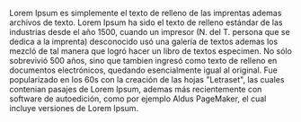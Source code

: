 Lorem Ipsum es simplemente el texto de relleno de las imprentas ademas 
archivos de texto. Lorem Ipsum ha sido el texto de relleno estándar
de las industrias desde el año 1500, cuando un impresor (N. del T. 
persona que se dedica a la imprenta) desconocido usó una galería de 
textos ademas los mezcló de tal manera que logró hacer un libro de textos especimen. No sólo sobrevivió 500 años, sino que tambien ingresó como 
texto de relleno en documentos electrónicos, quedando esencialmente 
igual al original. Fue popularizado en los 60s con la creación de las 
hojas "Letraset", las cuales contenian pasajes de Lorem Ipsum, ademas 
más recientemente con software de autoedición, como por ejemplo 
Aldus PageMaker, el cual incluye versiones de Lorem Ipsum.